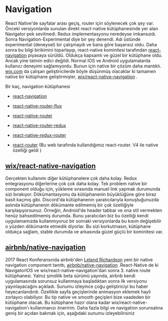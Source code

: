 # Navigation

React Native'de sayfalar arası geçiş, router için söylenecek çok şey var. Önceki versiyonlarda sunulan direkt react-native kütüphanesinde yer alan Navigator pek sevilmedi. Redux implementasyonu neredeyse imkansızdı. Sonra Navigation-Experimental diye bir şey denendi. Adı üstünde experimental \(deneysel\) bir çalışmaydı ve bana göre başarısız oldu. Daha sonra bu bilgi birikimini toparlayıp, react-native kominitesi tarafından [react-navigation](https://reactnavigation.org/) piyasaya sürüldü. Oldukça kapsamlı ve güzel bir kütüphane oldu. Ancak yine tatmin edici değildi. Normal IOS ve Android uygulamalarda kullanıcı deneyimi sağlamıyordu. Bunun için native bir çözüm daha mantıklı. [wix.com](https://www.wix.com/) da çalışan geliştiricilerde böyle düşünmüş olacaklar ki tamamen native bir kütüphane geliştirmişler, [wix/react-native-navigation](https://github.com/wix/react-native-navigation) .

Bir kaç,  navigation kütüphanesi

* [react-navigation](https://reactnavigation.org/)

* [react-native-router-flux](https://github.com/aksonov/react-native-router-flux)

* [react-native-router](https://github.com/t4t5/react-native-router)

* [react-native-router-redux](https://github.com/Qwikly/react-native-router-redux)

* [react-native-redux-router](https://github.com/aksonov/react-native-redux-router)

* [react-router](https://reacttraining.com/react-router/native/guides/quick-start) \(Bu web tarafında kullandığımız react-router. V4 ile native özelliği geldi \)

## [wix/react-native-navigation](https://wix.github.io/react-native-navigation/#/installation-ios)

Gerçekten kullanımı diğer kütüphanelere çok daha kolay. Redux entegrasyonu diğerlerine çok çok daha kolay. Tek problem native bir component olduğu için, yükleme sırasında manuel link yapmak durumunda sizi bırakıyor. Dökümantasyonu da kütüphanenin büyüklüğüne göre biraz basit kaçmış gibi. Discord'da kütüphanenin yaratıcılarıyla konuştuğunuzda aslında kütüphanenin dökümante edilmemiş bir çok özelliğiyle karşılaşıyorsunuz. Örneğin, Android'de header tabbar ve ona stil vermekten henüz bahsedilmemiş durumda. Bunu yaratıcıları biz bu özelliği kendi uygulamamızda kullanmıyoruz bir sonraki versiyonlarda bu kısım değişebilir o yüzden dökümante etmedik diyorlar. Bu sizi korkutmasın, kütüphane oldukça sağlam, stable durumda ve arkasında güzel güçlü bir kominitesi var.

## [airbnb/native-navigation](http://airbnb.io/native-navigation/)

2017 React Konferansında airbnb'den [Leland Richardson](https://twitter.com/intelligibabble) yeni bir native navigation component tanıttı, [airbnb/native-navigation](http://airbnb.io/native-navigation/) .React-Native de ki NavigatorIOS ve wix/react-native-navigation'dan sonra 3. native route kütüphanesi. Yalnız şimdilik beta sürümü yayında, airbnb kendi uygulamasında sorunsuz kullanmaya başladıktan sonra ilk versiyonu yayınlayacağını açıkladı. Sunumu izleyince çoğu geliştiriciyi bu haber heyecanlandırdı. Özellikle sayfa geçişlerinde animasyon eklemek hayli zorlayıcı olabiliyor. Bu tip native ve smooth geçişleri bize vaadeden bir kütüphane olacak. Bu kütüphane hazır olana kadar wix/react-native-navigation'ı kullanmanızı öneririm. Daha fazla bilgi ve navigation sorunsalına geniş bir açıdan bakmak için, aşağıdaki sunumu izleyebilirsiniz


